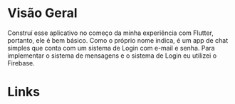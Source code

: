 # Visão Geral

Construí esse aplicativo no começo da minha experiência com Flutter, portanto, ele é bem básico. Como o próprio nome indica, é um app de chat simples que conta com um sistema de Login com e-mail e senha. Para implementar o sistema de mensagens e o sistema de Login eu utilizei o Firebase.

# Links
